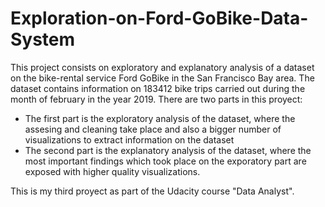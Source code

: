 # Exploration-on-Ford-GoBike-Data-System
This project consists on exploratory and explanatory analysis of a dataset on the bike-rental service Ford GoBike in the San Francisco Bay area. 
The dataset contains information on 183412 bike trips carried out during the month of february in the year 2019.
There are two parts in this proyect: 
- The first part is the exploratory analysis of the dataset, where the assesing and cleaning take place and also a bigger number of visualizations to extract information on the dataset
- The second part is the explanatory analysis of the dataset, where the most important findings which took place on the exporatory part are exposed with higher quality visualizations.
  
This is my third proyect as part of the Udacity course "Data Analyst".
